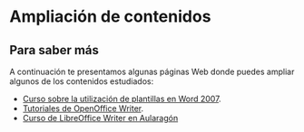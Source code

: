 # Ampliación de contenidos

## Para saber más

A continuación te presentamos algunas páginas Web donde puedes ampliar algunos de los contenidos estudiados:

*   [Curso sobre la utilización de plantillas en Word 2007](http://office.microsoft.com/es-es/word-help/ahorrar-tiempo-con-las-plantillas-RZ010223218.aspx?CTT=1 "Curso utilización plantillas Word").
*   [Tutoriales de OpenOffice Writer](http://www.lasticenelaula.es/portal/index.php/ofimatica/writer "Tutoriales Write").
*   [Curso de LibreOffice Writer en Aularagón](https://catedu.github.io/libreoffice-writer-curso/index0.html)